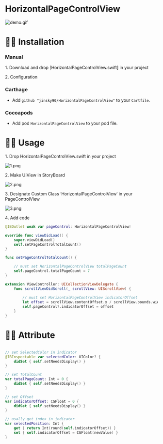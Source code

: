 # HorizontalPageControlView

![demo.gif](https://github.com/jinsky90/HorizontalPageControlView/blob/master/Resource/demo.gif)

# 👨‍💻 Installation

### Manual

1\. Download and drop [HorizontalPageControlView.swift] in your project

2\. Configuration

### Carthage
- Add `github "jinsky90/HorizontalPageControlView"` to your `Cartfile`.

### Cocoapods
- Add pod `HorizontalPageControlView` to your pod file.

# 👩‍🍳 Usage

1\. Drop HorizontalPageControlView.swift in your project

![1.png](https://github.com/jinsky90/HorizontalPageControlView/blob/master/Resource/1.png)


2\. Make UIView in StoryBoard

![2.png](https://github.com/jinsky90/HorizontalPageControlView/blob/master/Resource/2.png)


3\. Designate Custom Class ‘HorizontalPageControlView’ in your PageControlView

![3.png](https://github.com/jinsky90/HorizontalPageControlView/blob/master/Resource/3.png)


4\. Add code

```swift
@IBOutlet weak var pageControl: HorizontalPageControlView!

override func viewDidLoad() {
    super.viewDidLoad()
    self.setPageControlTotalCount()
}

func setPageControlTotalCount() {

    // must set HorizontalPageControlView totalPageCount    
    self.pageControl.totalPageCount = 7
}

extension ViewController: UICollectionViewDelegate {
    func scrollViewDidScroll(_ scrollView: UIScrollView) {
    
        // must set HorizontalPageControlView indicatorOffset    
        let offset = scrollView.contentOffset.x / scrollView.bounds.width
        self.pageControl?.indicatorOffset = offset
    }
}
```

# 👩‍🎨  Attribute

```swift

// set SelectedColor in indicator
@IBInspectable var selectedColor: UIColor? {
    didSet { self.setNeedsDisplay() }
}

// set TotalCount
var totalPageCount: Int = 0 {
    didSet { self.setNeedsDisplay() }
}

// set Offset
var indicatorOffset: CGFloat = 0 {
    didSet { self.setNeedsDisplay() }
}

// usally get index in indicator
var selectedPosition: Int {
    get { return Int(round(self.indicatorOffset)) }
    set { self.indicatorOffset = CGFloat(newValue) }
}
```

